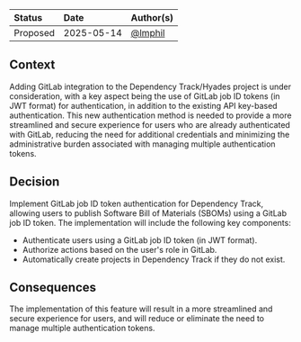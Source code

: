 | Status   | Date       | Author(s)                            |
|:---------|:-----------|:-------------------------------------|
| Proposed | 2025-05-14 | [@lmphil](https://github.com/lmphil) |

## Context

Adding GitLab integration to the Dependency Track/Hyades project is under consideration, with a key aspect being the use
 of GitLab job ID tokens (in JWT format) for authentication, in addition to the existing API key-based authentication.
 This new authentication method is needed to provide a more streamlined and secure experience for users who are already
 authenticated with GitLab, reducing the need for additional credentials and minimizing the administrative burden
 associated with managing multiple authentication tokens.

## Decision

Implement GitLab job ID token authentication for Dependency Track, allowing users to publish Software Bill of Materials
 (SBOMs) using a GitLab job ID token. The implementation will include the following key components:

* Authenticate users using a GitLab job ID token (in JWT format).
* Authorize actions based on the user's role in GitLab.
* Automatically create projects in Dependency Track if they do not exist.

## Consequences

The implementation of this feature will result in a more streamlined and secure experience for users, and will reduce or
 eliminate the need to manage multiple authentication tokens.
